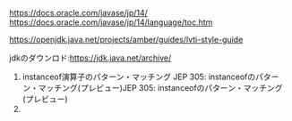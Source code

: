 

https://docs.oracle.com/javase/jp/14/  
https://docs.oracle.com/javase/jp/14/language/toc.htm  


https://openjdk.java.net/projects/amber/guides/lvti-style-guide  


jdkのダウンロド:https://jdk.java.net/archive/  


1. instanceof演算子のパターン・マッチング JEP 305: instanceofのパターン・マッチング(プレビュー)JEP 305: instanceofのパターン・マッチング(プレビュー)  
2.  
